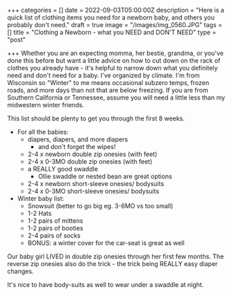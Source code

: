 +++
categories = []
date = 2022-09-03T05:00:00Z
description = "Here is a quick list of clothing items you need for a newborn baby, and others you probably don't need."
draft = true
image = "/images/img_0560.JPG"
tags = []
title = "Clothing a Newborn - what you NEED and DON'T NEED"
type = "post"

+++
Whether you are an expecting momma, her bestie, grandma, or you've done this before but want a little advice on how to cut down on the rack of clothes you already have - it's helpful to narrow down what you definitely need and don't need for a baby. I've organized by climate. I'm from Wisconsin so "Winter" to me means occasional subzero temps, frozen roads, and more days than not that are below freezing. If you are from Southern California or Tennessee, assume you will need a little less than my midwestern winter friends. 

This list should be plenty to get you through the first 8 weeks. 

* For all the babies:
  * diapers, diapers, and more diapers
    * and don't forget the wipes! 
  * 2-4 x newborn double zip onesies (with feet)
  * 2-4 x 0-3MO double zip onesies (with feet)
  * a REALLY good swaddle 
    * Ollie swaddle or nested bean are great options
  * 2-4 x newborn short-sleeve onesies/ bodysuits
  * 2-4 x 0-3MO short-sleeve onesies/ bodysuits
* Winter baby list:
  * Snowsuit (better to go big eg. 3-6MO vs too small)
  * 1-2 Hats
  * 1-2 pairs of mittens 
  * 1-2 pairs of booties 
  * 2-4 pairs of socks
  * BONUS: a winter cover for the car-seat is great as well 

Our baby girl LIVED in double zip onesies through her first few months. The reverse zip onesies also do the trick - the trick being REALLY easy diaper changes. 

It's nice to have body-suits as well to wear under a swaddle at night. 